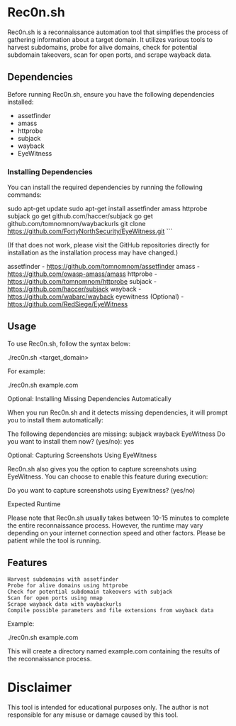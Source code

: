 # Rec0n.sh

Rec0n.sh is a reconnaissance automation tool that simplifies the process of gathering information about a target domain. It utilizes various tools to harvest subdomains, probe for alive domains, check for potential subdomain takeovers, scan for open ports, and scrape wayback data.

## Dependencies

Before running Rec0n.sh, ensure you have the following dependencies installed:

- assetfinder
- amass
- httprobe
- subjack
- wayback
- EyeWitness

### Installing Dependencies

You can install the required dependencies by running the following commands:

 sudo apt-get update
sudo apt-get install assetfinder amass httprobe subjack
go get github.com/haccer/subjack
go get github.com/tomnomnom/waybackurls
git clone https://github.com/FortyNorthSecurity/EyeWitness.git ```

(If that does not work, please visit the GitHub repositories directly for installation as the installation process may have changed.)

assetfinder - https://github.com/tomnomnom/assetfinder
amass - https://github.com/owasp-amass/amass
httprobe - https://github.com/tomnomnom/httprobe
subjack - https://github.com/haccer/subjack
wayback - https://github.com/wabarc/wayback
eyewitness (Optional) - https://github.com/RedSiege/EyeWitness


## Usage

To use Rec0n.sh, follow the syntax below:



./rec0n.sh <target_domain>

For example:



./rec0n.sh example.com

Optional: Installing Missing Dependencies Automatically

When you run Rec0n.sh and it detects missing dependencies, it will prompt you to install them automatically:



The following dependencies are missing: subjack wayback EyeWitness
Do you want to install them now? (yes/no): yes

Optional: Capturing Screenshots Using EyeWitness

Rec0n.sh also gives you the option to capture screenshots using EyeWitness. You can choose to enable this feature during execution:



Do you want to capture screenshots using Eyewitness? (yes/no)

Expected Runtime

Please note that Rec0n.sh usually takes between 10-15 minutes to complete the entire reconnaissance process. However, the runtime may vary depending on your internet connection speed and other factors. Please be patient while the tool is running.


## Features

    Harvest subdomains with assetfinder
    Probe for alive domains using httprobe
    Check for potential subdomain takeovers with subjack
    Scan for open ports using nmap
    Scrape wayback data with waybackurls
    Compile possible parameters and file extensions from wayback data

Example:


./rec0n.sh example.com

This will create a directory named example.com containing the results of the reconnaissance process.
# Disclaimer

This tool is intended for educational purposes only. The author is not responsible for any misuse or damage caused by this tool.
